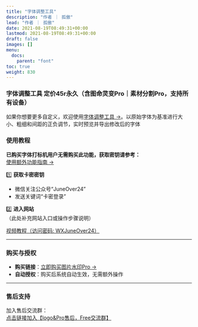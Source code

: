 ```yaml
---
title: "字体调整工具"
description: "作者 ｜ 孤傲"
lead: "作者 ｜ 孤傲"
date: 2021-08-19T08:49:31+00:00
lastmod: 2021-08-19T08:49:31+00:00
draft: false
images: []
menu:
  docs:
    parent: "font"
toc: true
weight: 830
---
```


### 字体调整工具 定价45r永久（含图命灵变Pro｜素材分割Pro，支持所有设备）

如果你想要更多自定义，欢迎使用[字体调整工具 →](/docs/extra_service/font/FontAdjustment/)。以原始字体为基准进行大小、粗细和间距的正负调节，实时预览并导出修改后的字体

### 使用教程  

**已购买字体打标机用户无需购买此功能，获取密钥请参考：**  
[使用额外功能指南 →](/docs/mark_user/General/useextraservice/)  

1️⃣ **获取卡密密钥**  

- 微信关注公众号“JuneOver24”  
- 发送关键词“卡密登录”  

2️⃣ **进入网站**  
（此处补充网站入口或操作步骤说明）

[视频教程（访问密码: WXJuneOver24）](https://url69.ctfile.com/d/22031369-65046580-3246ae?p=WXJuneOver24)

---

### 购买与授权  

- **购买链接**：[立即购买图片水印Pro →](https://shop.gushao.club/buy/20)  
- **自动授权**：购买后系统自动生效，无需额外操作  

---

### 售后支持  

加入售后交流群：  
[点击链接加入【logo&Pro售后，Free交流群】](https://qm.qq.com/q/BrPUdXGm6Q)
